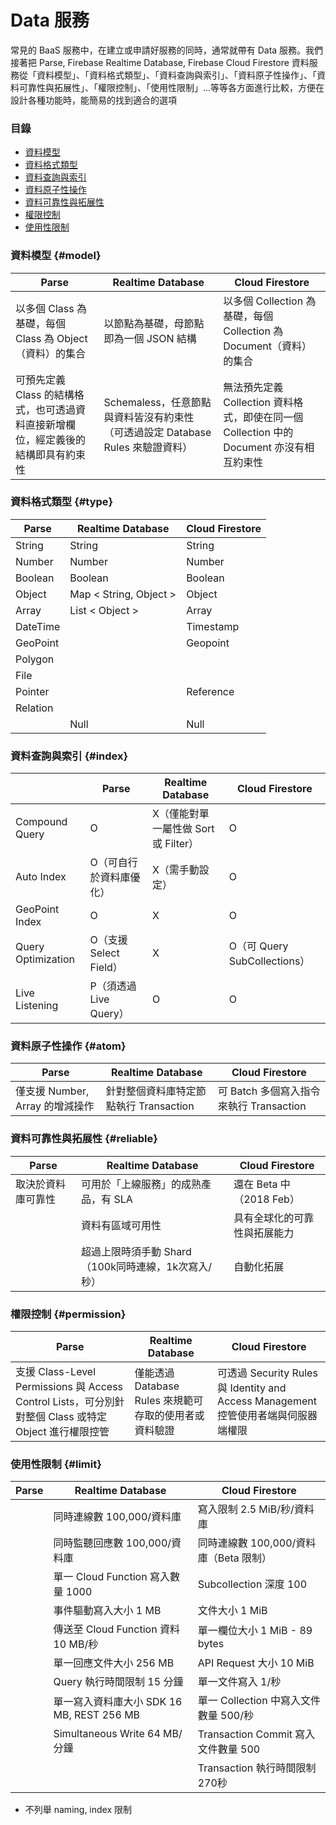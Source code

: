 # Data 服務

常見的 BaaS 服務中，在建立或申請好服務的同時，通常就帶有 Data 服務。我們接著把 Parse, Firebase Realtime Database, Firebase Cloud Firestore 資料服務從「資料模型」、「資料格式類型」、「資料查詢與索引」、「資料原子性操作」、「資料可靠性與拓展性」、「權限控制」、「使用性限制」...等等各方面進行比較，方便在設計各種功能時，能簡易的找到適合的選項

### 目錄

* [資料模型](#model)
* [資料格式類型](#type)
* [資料查詢與索引](#index)
* [資料原子性操作](#atom)
* [資料可靠性與拓展性](#reliable)
* [權限控制](#permission)
* [使用性限制](#limit)

### 資料模型 {#model}

| Parse | Realtime Database | Cloud Firestore |
| --- | --- | --- |
| 以多個 Class 為基礎，每個 Class 為 Object（資料）的集合 | 以節點為基礎，母節點即為一個 JSON 結構 | 以多個 Collection 為基礎，每個 Collection 為 Document（資料）的集合 |
| 可預先定義 Class 的結構格式，也可透過資料直接新增欄位，經定義後的結構即具有約束性 | Schemaless，任意節點與資料皆沒有約束性（可透過設定 Database Rules 來驗證資料）  | 無法預先定義 Collection 資料格式，即使在同一個 Collection 中的 Document 亦沒有相互約束性 |

### 資料格式類型 {#type}

| Parse | Realtime Database | Cloud Firestore |
| --- | --- | --- |
| String | String | String |
| Number | Number | Number |
| Boolean | Boolean | Boolean |
| Object | Map &lt; String, Object &gt; | Object |
| Array | List &lt; Object &gt; | Array |
| DateTime | | Timestamp |
| GeoPoint | | Geopoint |
| Polygon | | |
| File | | |
| Pointer | | Reference |
| Relation | | |
|  | Null | Null |

### 資料查詢與索引 {#index}

| | Parse | Realtime Database | Cloud Firestore |
| --- | --- | --- | --- |
| Compound Query | O | X（僅能對單一屬性做 Sort 或 Filter） | O |
| Auto Index | O（可自行於資料庫優化） | X（需手動設定） | O |
| GeoPoint Index | O | X | O |
| Query Optimization | O（支援 Select Field） | X | O（可 Query SubCollections） |
| Live Listening | P（須透過 Live Query） | O | O |

### 資料原子性操作 {#atom}

| Parse | Realtime Database | Cloud Firestore |
| --- | --- | --- |
| 僅支援 Number, Array 的增減操作 | 針對整個資料庫特定節點執行 Transaction | 可 Batch 多個寫入指令來執行 Transaction |

### 資料可靠性與拓展性 {#reliable}

| Parse | Realtime Database | Cloud Firestore |
| --- | --- | --- |
| 取決於資料庫可靠性 | 可用於「上線服務」的成熟產品，有 SLA | 還在 Beta 中（2018 Feb） |
|  | 資料有區域可用性 | 具有全球化的可靠性與拓展能力 |
|  | 超過上限時須手動 Shard（100k同時連線，1k次寫入/秒）  | 自動化拓展 |

### 權限控制 {#permission}

| Parse | Realtime Database | Cloud Firestore |
| --- | --- | --- |
| 支援 Class-Level Permissions 與 Access Control Lists，可分別針對整個 Class 或特定 Object 進行權限控管 | 僅能透過 Database Rules 來規範可存取的使用者或資料驗證 | 可透過 Security Rules 與 Identity and Access Management 控管使用者端與伺服器端權限 |


### 使用性限制 {#limit}

| Parse | Realtime Database | Cloud Firestore |
| --- | --- | --- |
| | 同時連線數 100,000/資料庫 | 寫入限制 2.5 MiB/秒/資料庫  |
| | 同時監聽回應數 100,000/資料庫 | 同時連線數 100,000/資料庫（Beta 限制） |
| | 單一 Cloud Function 寫入數量 1000 | Subcollection 深度 100 |
| | 事件驅動寫入大小 1 MB | 文件大小 1 MiB |
| | 傳送至 Cloud Function 資料 10 MB/秒 | 單一欄位大小 1 MiB - 89 bytes |
| | 單一回應文件大小 256 MB | API Request 大小 10 MiB |
| | Query 執行時間限制 15 分鐘 | 單一文件寫入 1/秒 |
| | 單一寫入資料庫大小 SDK 16 MB, REST 256 MB | 單一 Collection 中寫入文件數量 500/秒 |
| | Simultaneous Write 64 MB/分鐘  | Transaction Commit 寫入文件數量 500 |
| | | Transaction 執行時間限制 270秒 |

* 不列舉 naming, index 限制
